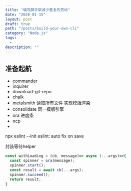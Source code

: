```yaml
---
title: "编写脚手架减少重复的劳动"
date: "2020-01-15"
layout: post
draft: true
path: "/posts/build-your-own-cli"
category: "Node.js"
tags:
  - 
description: ""
---
```


## 准备起航

- commander
- inquirer
- download-git-repo
- chalk
- metalsmith  读取所有文件 实现模版渲染
- consolidate 同一模版引擎
- ora 进度条
- ncp
- 

npx eslint --init 
eslint: auto fix on save


封装等待helper

```javascript
const withLoading = (cb, message)=> async (...args)=>{
  const spinner = ora(message);
  spinner.start();
  const result = await cb(...args);
  spinner.succeed();
  return result;
}
```